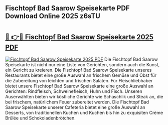 ## Fischtopf Bad Saarow Speisekarte PDF Download Online 2025 z6sTU

# <h2><a href="http://gcb2zu.nevu.top/?p=Fischtopf+Bad+Saarow+Speisekarte">🔗 👉🔴 Fischtopf Bad Saarow Speisekarte 2025 PDF</a></h2>

[![Fischtopf Bad Saarow Speisekarte 2025 PDF](https://i.imgur.com/dBaPXMq.png)](http://gcb2zu.nevu.top/?p=Fischtopf+Bad+Saarow+Speisekarte)
Die Fischtopf Bad Saarow Speisekarte ist nicht nur eine Liste von Gerichten, sondern auch die Kunst, ein Gericht zu kreieren. Die Fischtopf Bad Saarow Speisekarte unseres Restaurants bietet eine große Auswahl an frischem Gemüse und Obst für die Zubereitung von leichten und frischen Salaten. Für Fleischliebhaber bietet unsere Fischtopf Bad Saarow Speisekarte eine große Auswahl an Gerichten: Rindfleisch, Schweinefleisch, Huhn und Fisch. Unseren Auserwählten bieten wir köstliche Gerichte wie Schaschlik und Steak an, die bei frischem, natürlichem Feuer zubereitet werden. Die Fischtopf Bad Saarow Speisekarte unserer Cafeteria bietet eine große Auswahl an Desserts, von traditionellen Kuchen und Kuchen bis hin zu exquisiten Crème Brûlée und Schokoladenbrötchen.
